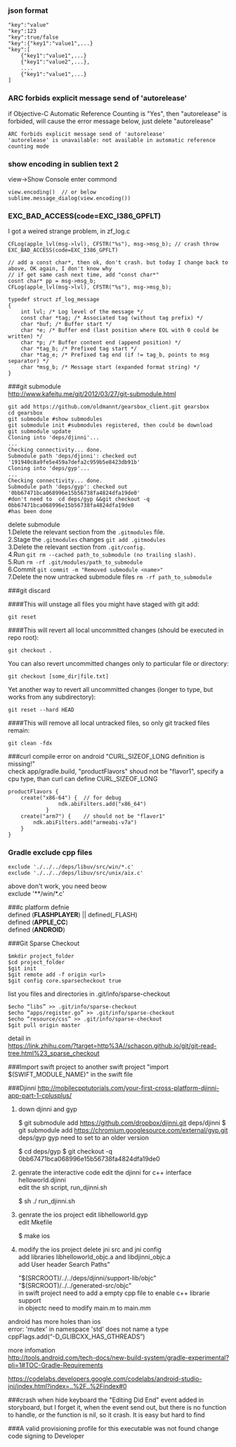 ### json format

	"key":"value"
	"key":123
	"key":true/false
	"key":{"key1":"value1",...}
	"key":[
		{"key1":"value1",...}
		{"key1":"value2",...},
		....
		{"key1":"value1",...}
	]

### ARC forbids explicit message send of 'autorelease'
if Objective-C Automatic Reference Counting is "Yes", then "autorelease" is forbided, will cause the error message below, just delete "autorelease"

	ARC forbids explicit message send of 'autorelease'
	'autorelease' is unavailable: not available in automatic reference counting mode

### show encoding in sublien text 2  
view->Show Console enter commond

	view.encoding()  // or below
	sublime.message_dialog(view.encoding())

### EXC_BAD_ACCESS(code=EXC_I386_GPFLT)
I got a weired strange problem, in zf_log.c

	CFLog(apple_lvl(msg->lvl), CFSTR("%s"), msg->msg_b); // crash throw EXC_BAD_ACCESS(code=EXC_I386_GPFLT)
	
	// add a const char*, then ok, don't crash. but today I change back to above, OK again, I don't know why
	// if get same cash next time, add "const char*"
	cosnt char* pp = msg->msg_b;
	CFLog(apple_lvl(msg->lvl), CFSTR("%s"), msg->msg_b); 
	
	typedef struct zf_log_message
	{
		int lvl; /* Log level of the message */
		const char *tag; /* Associated tag (without tag prefix) */
		char *buf; /* Buffer start */
		char *e; /* Buffer end (last position where EOL with 0 could be written) */
		char *p; /* Buffer content end (append position) */
		char *tag_b; /* Prefixed tag start */
		char *tag_e; /* Prefixed tag end (if != tag_b, points to msg separator) */
		char *msg_b; /* Message start (expanded format string) */
	}

	
	
	
###git submodule  
http://www.kafeitu.me/git/2012/03/27/git-submodule.html

	git add https://github.com/oldmannt/gearsbox_client.git gearsbox
	cd gearsbox
	git submodule #show submodules
	git submodule init #submodules registered, then could be download
	git submodule update
	Cloning into 'deps/djinni'...
	...
	Checking connectivity... done.
	Submodule path 'deps/djinni': checked out '191940c8a9fe5e459a7defa2c959b5e8423db91b'
	Cloning into 'deps/gyp'...
	...
	Checking connectivity... done.
	Submodule path 'deps/gyp': checked out '0bb67471bca068996e15b56738fa4824dfa19de0'
	#don't need to  cd deps/gyp &&git checkout -q 0bb67471bca068996e15b56738fa4824dfa19de0
	#has been done
delete submodule  
1.Delete the relevant section from the `.gitmodules` file.  
2.Stage the `.gitmodules` changes `git add .gitmodules`  
3.Delete the relevant section from `.git/config.`  
4.Run `git rm --cached path_to_submodule (no trailing slash).`  
5.Run `rm -rf .git/modules/path_to_submodule`  
6.Commit `git commit -m "Removed submodule <name>"`  
7.Delete the now untracked submodule files `rm -rf path_to_submodule`  
	
	
###git discard

####This will unstage all files you might have staged with git add:  

	git reset
####This will revert all local uncommitted changes (should be executed in repo root):  

	git checkout .
You can also revert uncommitted changes only to particular file or directory:

	git checkout [some_dir|file.txt]
Yet another way to revert all uncommitted changes (longer to type, but works from any subdirectory):  

	git reset --hard HEAD
####This will remove all local untracked files, so only git tracked files remain:

	git clean -fdx


###curl compile error on android "CURL_SIZEOF_LONG definition is missing!"  
check app/gradle.build, "productFlavors" shoud not be "flavor1", specify a cpu type, than curl can define CURL_SIZEOF_LONG

	productFlavors {
		create("x86-64") {	// for debug
                	ndk.abiFilters.add("x86_64")
            	}
		create("arm7") {	// should not be "flavor1"
			ndk.abiFilters.add("armeabi-v7a")
		}
	}

### Gradle exclude cpp files  

	exclude './../../deps/libuv/src/win/*.c'  
	exclude './../../deps/libuv/src/unix/aix.c'  
above don't work, you need beow  
	exclude '**/win/*.c'  

###c platform defnie   
defined (__FLASHPLAYER__) || defined(_FLASH)  
defined (__APPLE_CC__)  
defined (__ANDROID__)  

###Git Sparse Checkout  

    $mkdir project_folder
    $cd project_folder
    $git init
    $git remote add -f origin <url>
    $git config core.sparsecheckout true
list you files and directories in .git/info/sparse-checkout

    $echo “libs” >> .git/info/sparse-checkout
    $echo “apps/register.go” >> .git/info/sparse-checkout
    $echo “resource/css” >> .git/info/sparse-checkout
    $git pull origin master

detail in  
https://link.zhihu.com/?target=http%3A//schacon.github.io/git/git-read-tree.html%23_sparse_checkout

###Import swift project to another swift project
"import $(SWIFT_MODULE_NAME)" in the swift file

###Djinni
http://mobilecpptutorials.com/your-first-cross-platform-djinni-app-part-1-cplusplus/
1. down djinni and gyp

	$ git submodule add https://github.com/dropbox/djinni.git deps/djinni
	$ git submodule add https://chromium.googlesource.com/external/gyp.git deps/gyp
gyp need to set to an older version

	$ cd deps/gyp
	$ git checkout -q 0bb67471bca068996e15b56738fa4824dfa19de0
2. genrate the interactive code
edit the djinni for c++ interface helloworld.djinni  
edit the sh script, run_djinni.sh  

	$  sh ./ run_djinni.sh
3. genrate the ios project
edit libhelloworld.gyp  
edit Mkefile  
	
	$ make ios
4. modify the ios project
delete jni src and jni config  
add libraries libhelloworld_objc.a and libdjinni_objc.a  
add User header Search Paths"   

	"$(SRCROOT)/../../deps/djinni/support-lib/objc"   
	"$(SRCROOT)/../../generated-src/objc"  
in swift project need to add a empty cpp file to enable c++ librarie support  
in objectc need to modify main.m to main.mm  

android has more holes than ios  
error: 'mutex' in namespace 'std' does not name a type  
cppFlags.add(“-D_GLIBCXX_HAS_GTHREADS”)  

more infomation  
http://tools.android.com/tech-docs/new-build-system/gradle-experimental?pli=1#TOC-Gradle-Requirements


https://codelabs.developers.google.com/codelabs/android-studio-jni/index.html?index=..%2F..%2Findex#0

###crash when hide keyboard
the "Editing Did End" event added in storyboard,  but I forget it, when the event send out, but there is no function to handle, or the function is nil, so it crash. It is easy but hard to find


###A valid provisioning profile for this executable was not found
change code signing to Developer

